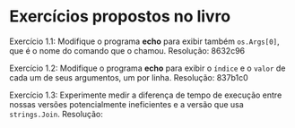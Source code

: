 # Exercícios propostos no livro

Exercício 1.1: Modifique o programa **echo** para exibir também `os.Args[0]`, que é o nome do comando que o chamou.
Resolução: 8632c96

Exercício 1.2: Modifique o programa **echo** para exibir o `índice` e o `valor` de cada um de seus argumentos, um por linha.
Resolução: 837b1c0

Exercício 1.3: Experimente medir a diferença de tempo de execução entre  nossas versões potencialmente ineficientes e a versão que usa `strings.Join`. 
Resolução: 